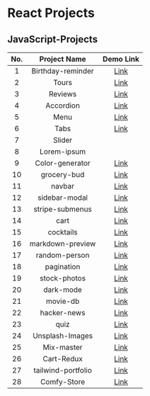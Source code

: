 # React Projects

## JavaScript-Projects

| No. |   Project Name    |                    Demo Link                           |
| :-: | :---------------: | :---------------------------------------------:        |
|  1  | Birthday-reminder | [Link](https://birthday-reminder-pi-ashy.vercel.app/)  |
|  2  | Tours             |   [Link](https://tours-vinod3d.vercel.app/)            |
|  3  | Reviews           | [Link](https://review-slide.netlify.app/)              |
|  4  | Accordion         |  [Link](https://accordion-red.vercel.app/)             |
|  5  | Menu              |  [Link](https://menu-vinod3d.vercel.app/)        |
|  6  | Tabs              |  [Link](https://tabs-liard.vercel.app/)           |
|  7  | Slider            |                                                        |
|  8  | Lorem-ipsum       |                                                        |
|  9  | Color-generator   |   [Link](https://drumkitplaying.netlify.app/)          |
| 10  | grocery-bud       |   [Link](https://drumkitplaying.netlify.app/)          |
| 11  | navbar            |   [Link](https://drumkitplaying.netlify.app/)          |
| 12  | sidebar-modal     |   [Link](https://drumkitplaying.netlify.app/)          |
| 13  | stripe-submenus   |   [Link](https://drumkitplaying.netlify.app/)          |
| 14  | cart              |   [Link](https://drumkitplaying.netlify.app/)          |
| 15  | cocktails         |   [Link](https://drumkitplaying.netlify.app/)          |
| 16  | markdown-preview  |   [Link](https://drumkitplaying.netlify.app/)          |
| 17  | random-person     |   [Link](https://drumkitplaying.netlify.app/)          |
| 18  | pagination        |   [Link](https://drumkitplaying.netlify.app/)          |
| 19  | stock-photos      |   [Link](https://drumkitplaying.netlify.app/)          |
| 20  | dark-mode         |   [Link](https://drumkitplaying.netlify.app/)          |
| 21  | movie-db          |   [Link](https://drumkitplaying.netlify.app/)          |
| 22  | hacker-news       |   [Link](https://drumkitplaying.netlify.app/)          |
| 23  | quiz              |   [Link](https://drumkitplaying.netlify.app/)          |
| 24  | Unsplash-Images   |   [Link](https://drumkitplaying.netlify.app/)          |
| 25  | Mix-master        |   [Link](https://drumkitplaying.netlify.app/)          |
| 26  | Cart-Redux        |   [Link](https://drumkitplaying.netlify.app/)          |
| 27  | tailwind-portfolio|   [Link](https://drumkitplaying.netlify.app/)          |
| 28  | Comfy-Store       |   [Link](https://comfy-ecommerce-store.vercel.app/)    |





